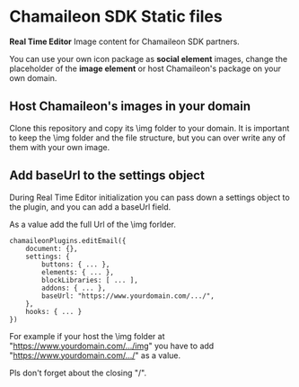 # Chamaileon SDK Static files
**Real Time Editor** Image content for Chamaileon SDK partners. 

You can use your own icon package as **social element** images, change the placeholder of the **image element** or host Chamaileon's package on your own domain.

## Host Chamaileon's images in your domain

Clone this repository and copy its \img folder to your domain. 
It is important to keep the \img folder and the file structure, but you can over write any of them with your own image.

## Add baseUrl to the settings object

During Real Time Editor initialization you can pass down a settings object to the plugin, and you can add a baseUrl field.

As a value add the full Url of the \img forlder.

```
chamaileonPlugins.editEmail({
	document: {},
	settings: {
		buttons: { ... },
		elements: { ... },
		blockLibraries: [ ... ],
		addons: { ... },
		baseUrl: "https://www.yourdomain.com/.../",
	},
	hooks: { ... }
})
```

For example if your host the \img folder at "https://www.yourdomain.com/.../img" you have to add "https://www.yourdomain.com/.../" as a value.

Pls don't forget about the closing "/". 
 
